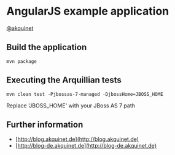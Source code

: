 AngularJS example application
============================
[@akquinet](https://twitter.com/akquinet)

Build the application
-----------------

	mvn package


Executing the Arquillian tests
------------------------

 	mvn clean test -Pjbossas-7-managed -DjbossHome=JBOSS_HOME
 Replace 'JBOSS_HOME' with your JBoss AS 7 path
 	
 	
Further information
---------------- 	
 	
* [http://blog.akquinet.de](http://blog.akquinet.de)
* [http://blog-de.akquinet.de](http://blog-de.akquinet.de)
